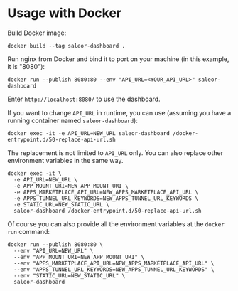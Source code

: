 # Usage with Docker

Build Docker image:

```shell
docker build --tag saleor-dashboard .
```

Run nginx from Docker and bind it to port on your machine (in this example, it is "8080"):

```shell
docker run --publish 8080:80 --env "API_URL=<YOUR_API_URL>" saleor-dashboard
```

Enter `http://localhost:8080/` to use the dashboard.

If you want to change `API_URL` in runtime, you can use (assuming you have a running container named `saleor-dashboard`):

```shell
docker exec -it -e API_URL=NEW_URL saleor-dashboard /docker-entrypoint.d/50-replace-api-url.sh
```

The replacement is not limited to `API_URL` only. You can also replace other environment variables in the same way.

```shell
docker exec -it \
  -e API_URL=NEW_URL \
  -e APP_MOUNT_URI=NEW_APP_MOUNT_URI \
  -e APPS_MARKETPLACE_API_URL=NEW_APPS_MARKETPLACE_API_URL \
  -e APPS_TUNNEL_URL_KEYWORDS=NEW_APPS_TUNNEL_URL_KEYWORDS \
  -e STATIC_URL=NEW_STATIC_URL \
  saleor-dashboard /docker-entrypoint.d/50-replace-api-url.sh
```

Of course you can also provide all the environment variables at the `docker run` command:

```shell
docker run --publish 8080:80 \
  --env "API_URL=NEW_URL" \
  --env "APP_MOUNT_URI=NEW_APP_MOUNT_URI" \
  --env "APPS_MARKETPLACE_API_URL=NEW_APPS_MARKETPLACE_API_URL" \
  --env "APPS_TUNNEL_URL_KEYWORDS=NEW_APPS_TUNNEL_URL_KEYWORDS" \
  --env "STATIC_URL=NEW_STATIC_URL" \
  saleor-dashboard
```
